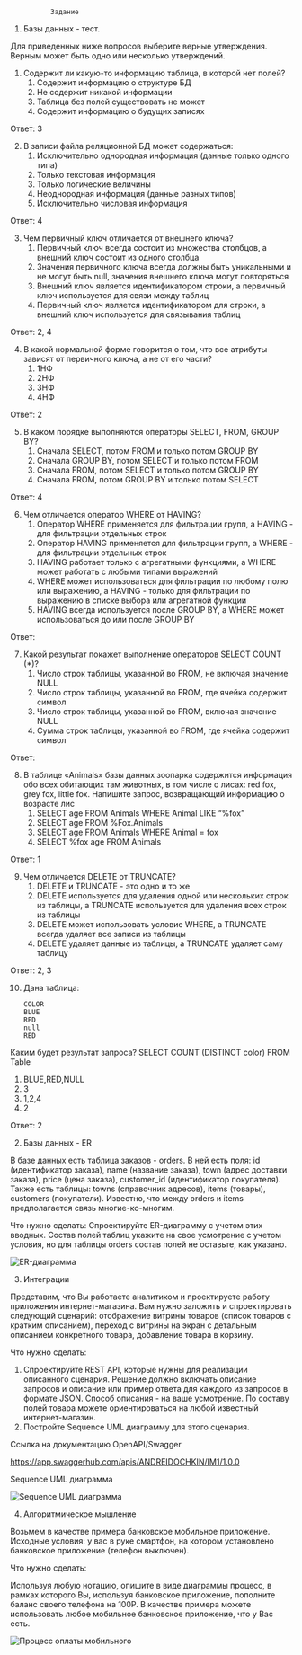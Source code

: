               Задание

1. Базы данных - тест.
   
Для приведенных ниже вопросов выберите верные утверждения. Верным может быть одно или несколько утверждений.

1. Содержит ли какую-то информацию таблица, в которой нет полей?  
   1. Содержит информацию о структуре БД
   2. Не содержит никакой информации 
   3. Таблица без полей существовать не может 
   4. Содержит информацию о будущих записях

Ответ: 3

2. В записи файла реляционной БД может содержаться:
   1. Исключительно однородная информация (данные только одного типа)
   2. Только текстовая информация 
   3. Только логические величины
   4. Неоднородная информация (данные разных типов)
   5. Исключительно числовая информация

Ответ: 4

3. Чем первичный ключ отличается от внешнего ключа?     
   1. Первичный ключ всегда состоит из множества столбцов, а внешний ключ состоит из одного столбца 
   2. Значения первичного ключа всегда должны быть уникальными и не могут быть null, значения внешнего ключа могут повторяться 
   3. Внешний ключ является идентификатором строки, а первичный ключ используется для связи между таблиц 
   4. Первичный ключ является идентификатором для строки, а внешний ключ используется для связывания таблиц 

Ответ: 2, 4

4. В какой нормальной форме говорится о том, что все атрибуты зависят от первичного ключа, а не от его части?
   1. 1НФ
   2. 2НФ
   3. 3НФ
   4. 4НФ

Ответ: 2

5. В каком порядке выполняются операторы SELECT, FROM, GROUP BY?
   1. Сначала SELECT, потом FROM и только потом GROUP BY
   2. Сначала GROUP BY, потом SELECT и только потом FROM 
   3. Сначала FROM, потом SELECT и только потом GROUP BY
   4. Сначала FROM, потом GROUP BY и только потом SELECT

Ответ: 4

6. Чем отличается оператор WHERE от HAVING?
   1. Оператор WHERE применяется для фильтрации групп, а HAVING - для фильтрации отдельных строк
   2. Оператор HAVING применяется для фильтрации групп, а WHERE - для фильтрации отдельных строк
   3. HAVING работает только с агрегатными функциями, а WHERE может работать с любыми типами выражений
   4. WHERE может использоваться для фильтрации по любому полю или выражению, а HAVING - только для фильтрации по выражению в списке выбора или агрегатной функции
   5. HAVING всегда используется после GROUP BY, а WHERE может использоваться до или после GROUP BY

Ответ: 

7. Какой результат покажет выполнение операторов SELECT COUNT (*)?
   1. Число строк таблицы, указанной во FROM, не включая значение NULL
   2. Число строк таблицы, указанной во FROM, где ячейка содержит символ
   3. Число строк таблицы, указанной во FROM, включая значение NULL
   4.  Сумма строк таблицы, указанной во FROM, где ячейка содержит символ
   
Ответ: 

8. В таблице «Animals» базы данных зоопарка содержится информация обо всех обитающих там животных, в том числе о лисах: red fox, grey fox, little fox. Напишите запрос, возвращающий информацию о возрасте лис
   1. SELECT age FROM Animals WHERE Animal LIKE “%fox”
   2. SELECT age FROM %Fox.Animals
   3.  SELECT age 
    FROM Animals 
    WHERE Animal = fox
   4. SELECT %fox age FROM Animals

Ответ: 1

9. Чем отличается DELETE от TRUNCATE?
   1. DELETE и TRUNCATE - это одно и то же
   2.  DELETE используется для удаления одной или нескольких строк из таблицы, а TRUNCATE используется для удаления всех строк из таблицы
   3.  DELETE может использовать условие WHERE, а TRUNCATE всегда удаляет все записи из таблицы
   4.  DELETE удаляет данные из таблицы, а TRUNCATE удаляет саму таблицу

Ответ: 2, 3

10. Дана таблица:
    
        COLOR 
        BLUE
        RED
        null
        RED

Каким будет результат запроса?
SELECT COUNT (DISTINCT color) FROM Table
1.  BLUE,RED,NULL
2. 3
3. 1,2,4
4. 2

Ответ: 2

2. Базы данных - ER

В базе данных есть таблица заказов - orders. В ней есть поля: id (идентификатор заказа), name (название заказа), town (адрес доставки заказа), price (цена заказа), customer_id (идентификатор покупателя). Также есть таблицы: towns (справочник адресов), items (товары), customers (покупатели). Известно, что между orders и items предполагается связь многие-ко-многим. 

Что нужно сделать:
Спроектируйте ER-диаграмму с учетом этих вводных. Состав полей таблиц укажите на свое усмотрение с учетом условия, но для таблицы orders состав полей не оставьте, как указано.

![ER-диаграмма](./ER-диаграмма.png)

3. Интеграции

Представим, что Вы работаете аналитиком и проектируете работу приложения интернет-магазина. Вам нужно заложить и спроектировать следующий сценарий: отображение витрины товаров (список товаров с кратким описанием), переход с витрины на экран с детальным описанием конкретного товара, добавление товара в корзину.

Что нужно сделать:
1. Спроектируйте REST API, которые нужны для реализации описанного сценария. Решение должно включать описание запросов и описание или пример ответа для каждого из запросов в формате JSON. Способ описания - на ваше усмотрение. По составу полей товара можете ориентироваться на любой известный интернет-магазин.
2. Постройте Sequence UML диаграмму для этого сценария. 

Ссылка на документацию OpenAPI/Swagger

https://app.swaggerhub.com/apis/ANDREIDOCHKIN/IM1/1.0.0

Sequence UML диаграмма

![Sequence UML диаграмма](./Sequence%20диаграмма.png)

4. Алгоритмическое мышление

Возьмем в качестве примера банковское мобильное приложение. 
Исходные условия: у вас в руке смартфон, на котором установлено банковское приложение (телефон выключен).

Что нужно сделать: 

Используя любую нотацию, опишите в виде диаграммы процесс, в рамках которого Вы, используя банковское приложение, пополните баланс своего телефона на 100Р. В качестве примера можете использовать любое мобильное банковское приложение, что у Вас есть.

![Процесс оплаты мобильного](./Процесс%20оплаты%20мобильного.png)
















